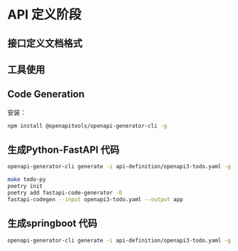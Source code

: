 # API 定义阶段

## 接口定义文档格式


## 工具使用

## Code Generation

安装： 
```sh
npm install @openapitools/openapi-generator-cli -g
```

## 生成Python-FastAPI 代码

```sh
openapi-generator-cli generate -i api-definition/openapi3-todo.yaml -g python-fastapi -o todo
```

```sh
make todo-py
poetry init
poetry add fastapi-code-generator -D
fastapi-codegen --input openapi3-todo.yaml --output app
```

## 生成springboot 代码

```sh
openapi-generator-cli generate -i api-definition/openapi3-todo.yaml -g spring -o todo-java
```
